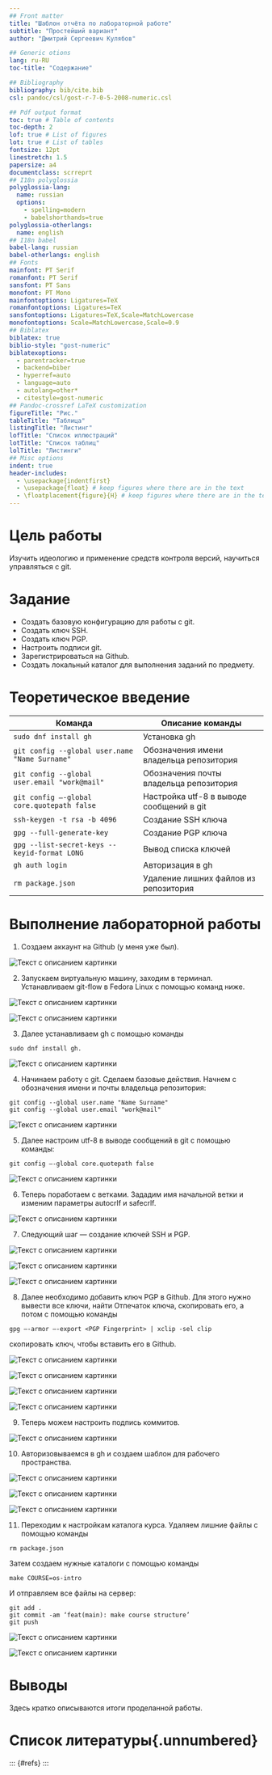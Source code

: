 ```yaml
---
## Front matter
title: "Шаблон отчёта по лабораторной работе"
subtitle: "Простейший вариант"
author: "Дмитрий Сергеевич Кулябов"

## Generic otions
lang: ru-RU
toc-title: "Содержание"

## Bibliography
bibliography: bib/cite.bib
csl: pandoc/csl/gost-r-7-0-5-2008-numeric.csl

## Pdf output format
toc: true # Table of contents
toc-depth: 2
lof: true # List of figures
lot: true # List of tables
fontsize: 12pt
linestretch: 1.5
papersize: a4
documentclass: scrreprt
## I18n polyglossia
polyglossia-lang:
  name: russian
  options:
	- spelling=modern
	- babelshorthands=true
polyglossia-otherlangs:
  name: english
## I18n babel
babel-lang: russian
babel-otherlangs: english
## Fonts
mainfont: PT Serif
romanfont: PT Serif
sansfont: PT Sans
monofont: PT Mono
mainfontoptions: Ligatures=TeX
romanfontoptions: Ligatures=TeX
sansfontoptions: Ligatures=TeX,Scale=MatchLowercase
monofontoptions: Scale=MatchLowercase,Scale=0.9
## Biblatex
biblatex: true
biblio-style: "gost-numeric"
biblatexoptions:
  - parentracker=true
  - backend=biber
  - hyperref=auto
  - language=auto
  - autolang=other*
  - citestyle=gost-numeric
## Pandoc-crossref LaTeX customization
figureTitle: "Рис."
tableTitle: "Таблица"
listingTitle: "Листинг"
lofTitle: "Список иллюстраций"
lotTitle: "Список таблиц"
lolTitle: "Листинги"
## Misc options
indent: true
header-includes:
  - \usepackage{indentfirst}
  - \usepackage{float} # keep figures where there are in the text
  - \floatplacement{figure}{H} # keep figures where there are in the text
---
```


# Цель работы

Изучить идеологию и применение средств контроля версий, научиться управляться с git.

# Задание

* Создать базовую конфигурацию для работы с git. 
* Создать ключ SSH.
* Создать ключ PGP.
* Настроить подписи git.
* Зарегистрироваться на Github.
* Создать локальный каталог для выполнения заданий по предмету.

# Теоретическое введение

| Команда | Описание команды                                                                                                          |
|--------------|----------------------------------------------------------------------------------------------------------------------------|
| `sudo dnf install gh`          | Установка gh                                                                              |
| `git config --global user.name "Name Surname"`      | Обозначения имени владельца репозитория     |
| `git config --global user.email "work@mail"`       | Обозначения почты владельца репозитория                                           |
| `git config –-global core.quotepath false`      | Настройка utf-8 в выводе сообщений в git |
| `ssh-keygen -t rsa -b 4096`     | Создание SSH ключа                                                                                  |
| `gpg --full-generate-key`      | Создание PGP ключа                                                                                   |
| `gpg --list-secret-keys --keyid-format LONG`       | Вывод списка ключей                                                                                                           |
| `gh auth login`       | Авторизация в gh                                                                                |
| `rm package.json`       | Удаление лишних файлов из репозитория                                                                             |

# Выполнение лабораторной работы

1.	Создаем аккаунт на Github (у меня уже был). 

![Текст с описанием картинки](image/1.png)

2.	Запускаем виртуальную машину, заходим в терминал. Устанавливаем git-flow в Fedora Linux с помощью команд ниже.  

![Текст с описанием картинки](image/2.png) 

![Текст с описанием картинки](image/3.png)

3.	Далее устанавливаем gh с помощью команды
```
sudo dnf install gh.
```

![Текст с описанием картинки](image/4.png)

4.	Начинаем работу с git. Сделаем базовые действия. Начнем с обозначения имени и почты владельца репозитория:

```
git config --global user.name "Name Surname"
git config --global user.email "work@mail"
```

![Текст с описанием картинки](image/5.png)

5.	Далее настроим utf-8 в выводе сообщений в git с помощью команды:

```
git config –-global core.quotepath false
```

![Текст с описанием картинки](image/6.png)

6.	Теперь поработаем с ветками. Зададим имя начальной ветки и изменим параметры autocrlf и safecrlf. 

![Текст с описанием картинки](image/7.png)

7.	Следующий шаг — создание ключей SSH и PGP. 

![Текст с описанием картинки](image/8.png)

![Текст с описанием картинки](image/9.png)

![Текст с описанием картинки](image/10.png)

8.	Далее необходимо добавить ключ PGP в Github. Для этого нужно вывести все ключи, найти Отпечаток ключа, скопировать его, а потом с помощью команды
```
gpg –-armor –-export <PGP Fingerprint> | xclip -sel clip
```
скопировать ключ, чтобы вставить его в Github. 


![Текст с описанием картинки](image/11.png)

![Текст с описанием картинки](image/12.png)

![Текст с описанием картинки](image/13.png)

![Текст с описанием картинки](image/14.png)

9.	Теперь можем настроить подпись коммитов.

![Текст с описанием картинки](image/15.png)

10.	Авторизовываемся в gh и создаем шаблон для рабочего пространства.

![Текст с описанием картинки](image/16.png)

![Текст с описанием картинки](image/17.png)

![Текст с описанием картинки](image/18.png)

11.	Переходим к настройкам каталога курса. Удаляем лишние файлы с помощью команды
```
rm package.json
```
Затем создаем нужные каталоги с помощью команды
```
make COURSE=os-intro
```
И отправляем все файлы на сервер:
```
git add .
git commit -am ‘feat(main): make course structure’
git push
```
![Текст с описанием картинки](image/19.png)

![Текст с описанием картинки](image/20.png)

# Выводы

Здесь кратко описываются итоги проделанной работы.

# Список литературы{.unnumbered}

::: {#refs}
:::
